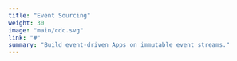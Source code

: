 ```yaml
---
title: "Event Sourcing"
weight: 30
image: "main/cdc.svg"
link: "#"
summary: "Build event-driven Apps on immutable event streams."
---
```


